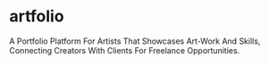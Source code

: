 # artfolio
 A Portfolio Platform For Artists That Showcases Art-Work And Skills, Connecting Creators With Clients For Freelance Opportunities.
